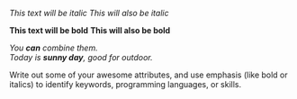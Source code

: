 *This text will be italic*
_This will also be italic_

**This text will be bold**
__This will also be bold__

_You **can** combine them._
<br/>
_Today is __sunny day__, good for outdoor._

Write out some of your awesome attributes, and use emphasis (like bold or italics) to identify keywords, programming languages, or skills. 
